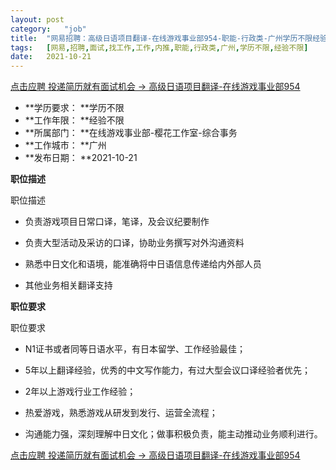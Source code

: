 ```yaml
---
layout:	post
category:	"job"
title:	"网易招聘：高级日语项目翻译-在线游戏事业部954-职能-行政类-广州学历不限经验不限"
tags:	[网易,招聘,面试,找工作,工作,内推,职能,行政类,广州,学历不限,经验不限]
date:	2021-10-21
---
```


[点击应聘 投递简历就有面试机会 ->  高级日语项目翻译-在线游戏事业部954](http://mobile.bole.netease.com/bole/boleDetail?id=32844&employeeId=346f03c3cda5f04c&key=all)



- **学历要求： **学历不限
- **工作年限： **经验不限
- **所属部门： **在线游戏事业部-樱花工作室-综合事务
- **工作城市： **广州
- **发布日期： **2021-10-21



**职位描述**

职位描述

- 负责游戏项目日常口译，笔译，及会议纪要制作

- 负责大型活动及采访的口译，协助业务撰写对外沟通资料

- 熟悉中日文化和语境，能准确将中日语信息传递给内外部人员

- 其他业务相关翻译支持



**职位要求**

职位要求

- N1证书或者同等日语水平，有日本留学、工作经验最佳；

- 5年以上翻译经验，优秀的中文写作能力，有过大型会议口译经验者优先；

- 2年以上游戏行业工作经验；

- 热爱游戏，熟悉游戏从研发到发行、运营全流程；

- 沟通能力强，深刻理解中日文化；做事积极负责，能主动推动业务顺利进行。



[点击应聘 投递简历就有面试机会 ->  高级日语项目翻译-在线游戏事业部954](http://mobile.bole.netease.com/bole/boleDetail?id=32844&employeeId=346f03c3cda5f04c&key=all)
